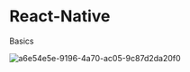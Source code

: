 # React-Native
Basics


![a6e54e5e-9196-4a70-ac05-9c87d2da20f0](https://user-images.githubusercontent.com/121313660/222379073-892cd626-6cf7-4083-b960-fcf9a9e8c22f.jpeg)
